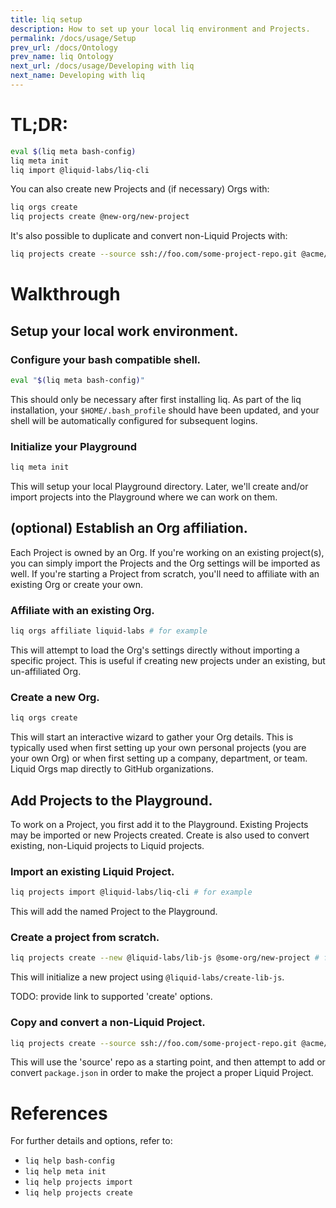 ```yaml
---
title: liq setup
description: How to set up your local liq environment and Projects.
permalink: /docs/usage/Setup
prev_url: /docs/Ontology
prev_name: liq Ontology
next_url: /docs/usage/Developing with liq
next_name: Developing with liq
---
```


# TL;DR:
```bash
eval $(liq meta bash-config)
liq meta init
liq import @liquid-labs/liq-cli
```

You can also create new Projects and (if necessary) Orgs with:
```bash
liq orgs create
liq projects create @new-org/new-project
```

It's also possible to duplicate and convert non-Liquid Projects with:
```bash
liq projects create --source ssh://foo.com/some-project-repo.git @acme/new-project
```

# Walkthrough

## Setup your local work environment.

### Configure your bash compatible shell.
```bash
eval "$(liq meta bash-config)"
```

This should only be necessary after first installing liq. As part of the liq installation, your `$HOME/.bash_profile` should have been updated, and your shell will be automatically configured for subsequent logins.

### Initialize your Playground
```bash
liq meta init
```

This will setup your local Playground directory. Later, we'll create and/or import projects into the Playground where we can work on them.

## (optional) Establish an Org affiliation.

Each Project is owned by an Org. If you're working on an existing project(s), you can simply import the Projects and the Org settings will be imported as well. If you're starting a Project from scratch, you'll need to affiliate with an existing Org or create your own.

### Affiliate with an existing Org.
```bash
liq orgs affiliate liquid-labs # for example
```

This will attempt to load the Org's settings directly without importing a specific project. This is useful if creating new projects under an existing, but un-affiliated Org.

### Create a new Org.
```bash
liq orgs create
```

This will start an interactive wizard to gather your Org details. This is typically used when first setting up your own personal projects (you are your own Org) or when first setting up a company, department, or team. Liquid Orgs map directly to GitHub organizations.

## Add Projects to the Playground.

To work on a Project, you first add it to the Playground. Existing Projects may be imported or new Projects created. Create is also used to convert existing, non-Liquid projects to Liquid projects.

### Import an existing Liquid Project.
```bash
liq projects import @liquid-labs/liq-cli # for example
```

This will add the named Project to the Playground.

### Create a project from scratch.
```bash
liq projects create --new @liquid-labs/lib-js @some-org/new-project # for example
```

This will initialize a new project using `@liquid-labs/create-lib-js`.

TODO: provide link to supported 'create' options.

### Copy and convert a non-Liquid Project.
```bash
liq projects create --source ssh://foo.com/some-project-repo.git @acme/new-project
```

This will use the 'source' repo as a starting point, and then attempt to add or convert `package.json` in order to make the project a proper Liquid Project.

# References

For further details and options, refer to:

* `liq help bash-config`
* `liq help meta init`
* `liq help projects import`
* `liq help projects create`
